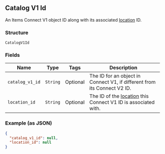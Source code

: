 ## Catalog V1 Id

An Items Connect V1 object ID along with its associated [location](./models/location.md) ID.

### Structure

`CatalogV1Id`

### Fields

| Name | Type | Tags | Description |
|  --- | --- | --- | --- |
| `catalog_v1_id` | `String` | Optional | The ID for an object in Connect V1, if different from its Connect V2 ID. |
| `location_id` | `String` | Optional | The ID of the [location](./models/location.md) this Connect V1 ID is associated with. |

### Example (as JSON)

```json
{
  "catalog_v1_id": null,
  "location_id": null
}
```


